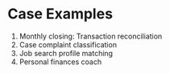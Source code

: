 # Case Examples

01. Monthly closing: Transaction reconciliation
02. Case complaint classification
03. Job search profile matching
04. Personal finances coach

